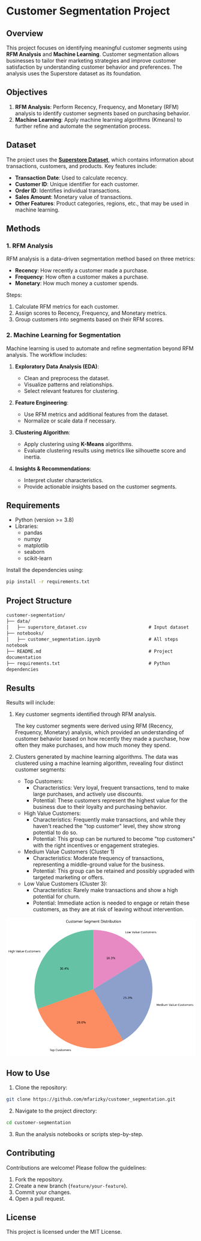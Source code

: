 # Customer Segmentation Project

## Overview
This project focuses on identifying meaningful customer segments using **RFM Analysis** and **Machine Learning**. Customer segmentation allows businesses to tailor their marketing strategies and improve customer satisfaction by understanding customer behavior and preferences. The analysis uses the Superstore dataset as its foundation.

## Objectives
1. **RFM Analysis**: Perform Recency, Frequency, and Monetary (RFM) analysis to identify customer segments based on purchasing behavior.
2. **Machine Learning**: Apply machine learning algorithms (Kmeans) to further refine and automate the segmentation process. 

## Dataset
The project uses the [**Superstore Dataset**](https://www.kaggle.com/datasets/vivek468/superstore-dataset-final), which contains information about transactions, customers, and products. Key features include:
- **Transaction Date**: Used to calculate recency.
- **Customer ID**: Unique identifier for each customer.
- **Order ID**: Identifies individual transactions.
- **Sales Amount**: Monetary value of transactions.
- **Other Features**: Product categories, regions, etc., that may be used in machine learning.

## Methods

### 1. RFM Analysis
RFM analysis is a data-driven segmentation method based on three metrics:
- **Recency**: How recently a customer made a purchase.
- **Frequency**: How often a customer makes a purchase.
- **Monetary**: How much money a customer spends.

Steps:
1. Calculate RFM metrics for each customer.
2. Assign scores to Recency, Frequency, and Monetary metrics.
3. Group customers into segments based on their RFM scores.

### 2. Machine Learning for Segmentation
Machine learning is used to automate and refine segmentation beyond RFM analysis. The workflow includes:
1. **Exploratory Data Analysis (EDA)**:
   - Clean and preprocess the dataset.
   - Visualize patterns and relationships.
   - Select relevant features for clustering.

2. **Feature Engineering**:
   - Use RFM metrics and additional features from the dataset.
   - Normalize or scale data if necessary.

3. **Clustering Algorithm**:
   - Apply clustering using **K-Means** algorithms.
   - Evaluate clustering results using metrics like silhouette score and inertia.

4. **Insights & Recommendations**:
   - Interpret cluster characteristics.
   - Provide actionable insights based on the customer segments.

## Requirements
- Python (version >= 3.8)
- Libraries:
  - pandas
  - numpy
  - matplotlib
  - seaborn
  - scikit-learn

Install the dependencies using:
```bash
pip install -r requirements.txt
```

## Project Structure
```
customer-segmentation/
├── data/
│   ├── superstore_dataset.csv                       # Input dataset
├── notebooks/
│   ├── customer_segmentation.ipynb                  # All steps notebook
├── README.md                                        # Project documentation
├── requirements.txt                                 # Python dependencies
```

## Results
Results will include:
1. Key customer segments identified through RFM analysis.

    The key customer segments were derived using RFM (Recency, Frequency, Monetary) analysis, which provided an understanding of customer behavior based on how recently they made a purchase, how often they make purchases, and how much money they spend.
2. Clusters generated by machine learning algorithms.
    The data was clustered using a machine learning algorithm, revealing four distinct customer segments:
    - Top Customers:
        - Characteristics: Very loyal, frequent transactions, tend to make large purchases, and actively use discounts.
        - Potential: These customers represent the highest value for the business due to their loyalty and purchasing behavior.
    - High Value Customers:
        - Characteristics: Frequently make transactions, and while they haven't reached the "top customer" level, they show strong potential to do so.
        - Potential: This group can be nurtured to become "top customers" with the right incentives or engagement strategies.
    - Medium Value Customers (Cluster 1)
        - Characteristics: Moderate frequency of transactions, representing a middle-ground value for the business.
        - Potential: This group can be retained and possibly upgraded with targeted marketing or offers.
    - Low Value Customers (Cluster 3):
        - Characteristics: Rarely make transactions and show a high potential for churn.
        - Potential: Immediate action is needed to engage or retain these customers, as they are at risk of leaving without intervention.

![Result](images/segmentation%20output.png)


## How to Use
1. Clone the repository:
```bash
git clone https://github.com/mfarizky/customer_segmentation.git
```
2. Navigate to the project directory:
```bash
cd customer-segmentation
```
3. Run the analysis notebooks or scripts step-by-step.

## Contributing
Contributions are welcome! Please follow the guidelines:
1. Fork the repository.
2. Create a new branch (`feature/your-feature`).
3. Commit your changes.
4. Open a pull request.

## License
This project is licensed under the MIT License.


